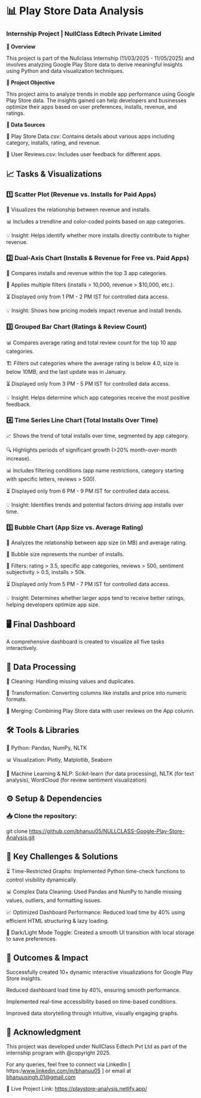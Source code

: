 
# 📊 Play Store Data Analysis

### Internship Project | NullClass Edtech Private Limited

**🚀 Overview**

This project is part of the Nullclass Internship (11/03/2025 - 11/05/2025) and involves analyzing Google Play Store data to derive meaningful insights using Python and data visualization techniques.

**🎯 Project Objective**

This project aims to analyze trends in mobile app performance using Google Play Store data. The insights gained can help developers and businesses optimize their apps based on user preferences, installs, revenue, and ratings.

**📂 Data Sources**

📄 Play Store Data.csv: Contains details about various apps including category, installs, rating, and revenue.

📝 User Reviews.csv: Includes user feedback for different apps.

## 📈 Tasks & Visualizations

### 1️⃣ Scatter Plot (Revenue vs. Installs for Paid Apps)

📌 Visualizes the relationship between revenue and installs.

📊 Includes a trendline and color-coded points based on app categories.

💡 Insight: Helps identify whether more installs directly contribute to higher revenue.

### 2️⃣ Dual-Axis Chart (Installs & Revenue for Free vs. Paid Apps)

🔄 Compares installs and revenue within the top 3 app categories.

📏 Applies multiple filters (installs > 10,000, revenue > $10,000, etc.).

⏳ Displayed only from 1 PM - 2 PM IST for controlled data access.

💡 Insight: Shows how pricing models impact revenue and install trends.

### 3️⃣ Grouped Bar Chart (Ratings & Review Count)

📊 Compares average rating and total review count for the top 10 app categories.

🏗 Filters out categories where the average rating is below 4.0, size is below 10MB, and the last update was in January.

⏳ Displayed only from 3 PM - 5 PM IST for controlled data access.

💡 Insight: Helps determine which app categories receive the most positive feedback.

### 4️⃣ Time Series Line Chart (Total Installs Over Time)

📈 Shows the trend of total installs over time, segmented by app category.

🔍 Highlights periods of significant growth (>20% month-over-month increase).

📊 Includes filtering conditions (app name restrictions, category starting with specific letters, reviews > 500).

⏳ Displayed only from 6 PM - 9 PM IST for controlled data access.

💡 Insight: Identifies trends and potential factors driving app installs over time.

### 5️⃣ Bubble Chart (App Size vs. Average Rating)

🔵 Analyzes the relationship between app size (in MB) and average rating.

📍 Bubble size represents the number of installs.

📏 Filters: rating > 3.5, specific app categories, reviews > 500, sentiment subjectivity > 0.5, installs > 50k.

⏳ Displayed only from 5 PM - 7 PM IST for controlled data access.

💡 Insight: Determines whether larger apps tend to receive better ratings, helping developers optimize app size.

## 🖥 Final Dashboard

A comprehensive dashboard is created to visualize all five tasks interactively.

## 🔧 Data Processing

🧹 Cleaning: Handling missing values and duplicates.

🔄 Transformation: Converting columns like installs and price into numeric formats.

🔗 Merging: Combining Play Store data with user reviews on the App column.

## 🛠 Tools & Libraries

🐍 Python: Pandas, NumPy, NLTK

📊 Visualization: Plotly, Matplotlib, Seaborn

🤖 Machine Learning & NLP: Scikit-learn (for data processing), NLTK (for text analysis), WordCloud (for review sentiment visualization)


## ⚙️ Setup & Dependencies

### 📥 Clone the repository:

git clone https://github.com/bhanuu05/NULLCLASS-Google-Play-Store-Analysis.git

## 💪 Key Challenges & Solutions
⏳ Time-Restricted Graphs: Implemented Python time-check functions to control visibility dynamically.

📊 Complex Data Cleaning: Used Pandas and NumPy to handle missing values, outliers, and formatting issues.

📈 Optimized Dashboard Performance: Reduced load time by 40% using efficient HTML structuring & lazy loading.

🎡 Dark/Light Mode Toggle: Created a smooth UI transition with local storage to save preferences.

## 📢 Outcomes & Impact
Successfully created 10+ dynamic interactive visualizations for Google Play Store insights.

Reduced dashboard load time by 40%, ensuring smooth performance.

Implemented real-time accessibility based on time-based conditions.

Improved data storytelling through intuitive, visually engaging graphs.

## 👤 Acknowledgment
This project was developed under NullClass Edtech Pvt Ltd as part of the internship program with @copyright 2025.

For any queries, feel free to connect via LinkedIn [ https:/www.linkedin.com/in/bhanuu05 ] or email at bhanuusingh.01@gmail.com

🚀 Live Project Link:
https://playstore-analysis.netlify.app/



